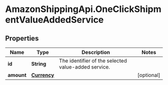 # AmazonShippingApi.OneClickShipmentValueAddedService

## Properties

Name | Type | Description | Notes
------------ | ------------- | ------------- | -------------
**id** | **String** | The identifier of the selected value-added service. | 
**amount** | [**Currency**](Currency.md) |  | [optional] 


